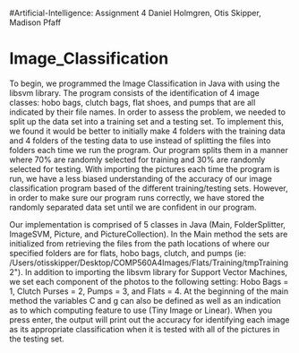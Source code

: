 #Artificial-Intelligence: Assignment 4
Daniel Holmgren, Otis Skipper, Madison Pfaff

# Image_Classification
To begin, we programmed the Image Classification in Java with using the libsvm library. The program consists of the identification of 4 image classes: hobo bags, clutch bags, flat shoes, and pumps that are all indicated by their file names. In order to assess the problem, we needed to split up the data set into a training set and a testing set. To implement this, we found it would be better to initially make 4 folders with the training data and 4 folders of the testing data to use instead of splitting the files into folders each time we run the program. Our program splits them in a manner where 70% are randomly selected for training and 30% are randomly selected for testing. With importing the pictures each time the program is run, we have a less biased understanding of the accuracy of our image classification program based of the different training/testing sets. However, in order to make sure our program runs correctly, we have stored the randomly separated data set until we are confident in our program.

Our implementation is comprised of 5 classes in Java (Main, FolderSplitter, ImageSVM, Picture, and PictureCollection). In the Main method the sets are initialized from retrieving the files from the path locations of where our specified folders are for flats, hobo bags, clutch, and pumps (ie: /Users/otisskipper/Desktop/COMP560A4Images/Flats/Training/tmpTraining2"). In addition to importing the libsvm library for Support Vector Machines, we set each component of the photos to the following setting: Hobo Bags = 1, Clutch Purses = 2, Pumps = 3, and Flats = 4. At the beginning of the main method the variables C and g can also be defined as well as an indication as to which computing feature to use (Tiny Image or Linear).  When you press enter, the output will print out the accuracy for identifying each image as its appropriate classification when it is tested with all of the pictures in the testing set.
